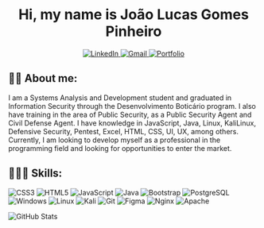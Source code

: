 
<p align="center">
    <h1 align="center">Hi, my name is João Lucas Gomes Pinheiro</h1>
</p>

<p align="center">
    <a href="https://www.linkedin.com/in/joaopinheiroads/">
        <img src="https://img.shields.io/badge/LinkedIn-0077B5?style=for-the-badge&logo=linkedin&logoColor=white" alt="LinkedIn"/>
    </a>
    <a href="mailto:SEUGMAIL">
        <img src="https://img.shields.io/badge/Gmail-333333?style=for-the-badge&logo=gmail&logoColor=red" alt="Gmail"/>
    </a>
    <a href="https://joaopinheiroads.github.io/PortfolioPessoalWeb/">
        <img src="https://img.shields.io/badge/Portfolio-FF5722?style=for-the-badge&logo=generic&logoColor=white" alt="Portfolio"/>
    </a>
</p>


 

 ## 🤵🏽 About me:
I am a Systems Analysis and Development student and graduated in Information Security through the Desenvolvimento Boticário program.
I also have training in the area of ​​Public Security, as a Public Security Agent and Civil Defense Agent.
I have knowledge in JavaScript, Java, Linux, KaliLinux, Defensive Security, Pentest, Excel, HTML, CSS, UI, UX, among others. Currently, I am looking to develop myself as a professional in the programming field and looking for opportunities to enter the market. 


## 👨🏽‍💻 Skills:

![CSS3](https://img.shields.io/badge/CSS-1572B6?style=for-the-badge&logo=css3&logoColor=white) ![HTML5](https://img.shields.io/badge/HTML-E34F26?style=for-the-badge&logo=html5&logoColor=white) ![JavaScript](https://img.shields.io/badge/JavaScript-F7DF1E?style=for-the-badge&logo=javascript&logoColor=black) ![Java](https://img.shields.io/badge/java-%23ED8B00.svg?style=for-the-badge&logo=openjdk&logoColor=white) ![Bootstrap](https://img.shields.io/badge/-boostrap-0D1117?style=for-the-badge&logo=bootstrap&labelColor=0D1117) ![PostgreSQL](https://img.shields.io/badge/PostgreSQL-000?style=for-the-badge&logo=postgresql) ![Windows](https://img.shields.io/badge/Windows-000?style=for-the-badge&logo=windows&logoColor=2CA5E0) ![Linux](https://img.shields.io/badge/Linux-000?style=for-the-badge&logo=linux&logoColor=FCC624)  ![Kali](https://img.shields.io/badge/Kali-268BEE?style=for-the-badge&logo=kalilinux&logoColor=white) ![Git](https://img.shields.io/badge/GIT-E44C30?style=for-the-badge&logo=git&logoColor=white) ![Figma](https://img.shields.io/badge/Figma-696969?style=for-the-badge&logo=figma&logoColor=figma) ![Nginx](https://img.shields.io/badge/nginx-%23009639.svg?style=for-the-badge&logo=nginx&logoColor=white) ![Apache](https://img.shields.io/badge/apache-%23D42029.svg?style=for-the-badge&logo=apache&logoColor=white)


![GitHub Stats](https://github-readme-stats.vercel.app/api?username=joaopinheiroads&theme=transparent&bg_color=000&border_color=30A3DC&show_icons=true&icon_color=30A3DC&title_color=E94D5F&text_color=FFF)






